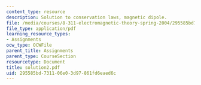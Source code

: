```yaml
---
content_type: resource
description: Solution to conservation laws, magnetic dipole.
file: /media/courses/8-311-electromagnetic-theory-spring-2004/295585bd731106e03d97861fd6eaed6c_solution2.pdf
file_type: application/pdf
learning_resource_types:
- Assignments
ocw_type: OCWFile
parent_title: Assignments
parent_type: CourseSection
resourcetype: Document
title: solution2.pdf
uid: 295585bd-7311-06e0-3d97-861fd6eaed6c
---
```

